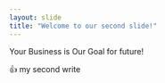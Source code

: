 ```yaml
---
layout: slide
title: "Welcome to our second slide!"
---
```

Your Business is Our Goal for future!

:+1: my second write

